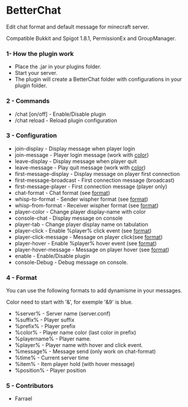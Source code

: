 # BetterChat #

Edit chat format and default message for minecraft server.

Compatible Bukkit and Spigot 1.8.1, PermissionEx and GroupManager.

### 1- How the plugin work

* Place the .jar in your plugins folder.
* Start your server.
* The plugin will create a BetterChat folder with configurations in your plugin folder.

### 2 - Commands

* /chat [on/off] - Enable/Disable plugin
* /chat reload - Reload plugin configuration

### 3 - Configuration

* join-display - Display message when player login
* join-message - Player login message (work with [color](#color))
* leave-display - Display message when player quit
* leave-message - Play quit message (work with [color](#color))
* first-message-display - Display message on player first connection
* first-message-broadcast - First connection message (broadcast)
* first-message-player - First connection message (player only)
* chat-format - Chat format (see [format](#format))
* whisp-to-format - Sender wispher format (see [format](#format))
* whisp-from-format - Receiver wispher format (see [format](#format))
* player-color - Change player display-name with color
* console-chat - Display message on console
* player-tab - Change player display name on tabulation
* player-click - Enable %player% click event (see [format](#format))
* player-click-message - Message on player click(see [format](#format))
* player-hover - Enable %player% hover event (see [format](#format))
* player-hover-message - Message on player hover (see [format](#format))
* enable - Enable/Disable plugin
* console-Debug - Debug message on console.

### 4 - Format <a id="format"></a>
You can use the following formats to add dynamisme in your messages.

<a id="color"></a>Color need to start with '&', for exemple '&9' is blue.

* %server% - Server name (server.conf)
* %suffix% - Player suffix
* %prefix% - Player prefix
* %color% - Player name color (last color in prefix)
* %playername% - Player name.
* %player% - Player name with hover and click event.
* %message% - Message send (only work on chat-format)
* %time% - Current server time
* %item% - Item player hold (with hover message)
* %position% - Player position

### 5 - Contributors

* Farrael